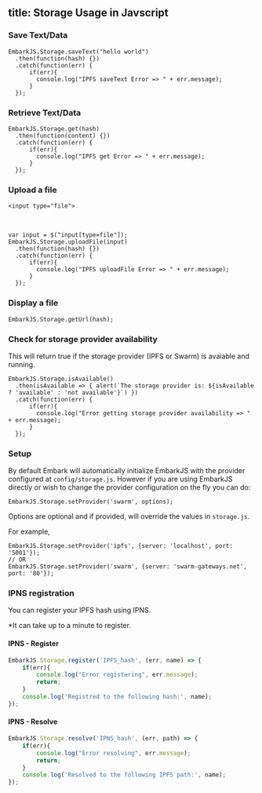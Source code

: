 title: Storage Usage in Javscript
---

### Save Text/Data

<pre><code class="javascript">EmbarkJS.Storage.saveText("hello world")
  .then(function(hash) {})
  .catch(function(err) {
      if(err){
        console.log("IPFS saveText Error => " + err.message);
      }
  });
</code></pre>

### Retrieve Text/Data

<pre><code class="javascript">EmbarkJS.Storage.get(hash)
  .then(function(content) {})
  .catch(function(err) {
      if(err){
        console.log("IPFS get Error => " + err.message);
      }
  });
</code></pre>

### Upload a file

<pre><code class="xml">&lt;input type=&quot;file&quot;&gt;
</code></pre>
<br>
<pre><code class="javascript">var input = $("input[type=file"]);
EmbarkJS.Storage.uploadFile(input)
  .then(function(hash) {})
  .catch(function(err) {
      if(err){
        console.log("IPFS uploadFile Error => " + err.message);
      }
  });
</code></pre>

### Display a file

<pre><code class="javascript">EmbarkJS.Storage.getUrl(hash);
</code></pre>

### Check for storage provider availability
This will return true if the storage provider (IPFS or Swarm) is avaiable and running. 

<pre><code class="javascript">EmbarkJS.Storage.isAvailable()
  .then(isAvailable => { alert(`The storage provider is: ${isAvailable ? 'available' : 'not available'}`) })
  .catch(function(err) {
      if(err){
        console.log("Error getting storage provider availability => " + err.message);
      }
  });
</code></pre>

### Setup

By default Embark will automatically initialize EmbarkJS with the provider configured at `config/storage.js`. However if you are using EmbarkJS directly or wish to change the provider configuration on the fly you can do:

<pre><code class="javascript">EmbarkJS.Storage.setProvider('swarm', options);
</code></pre>

Options are optional and if provided, will override the values in `storage.js`. 

For example,
<pre><code class="javascript">EmbarkJS.Storage.setProvider('ipfs', {server: 'localhost', port: '5001'});
// OR
EmbarkJS.Storage.setProvider('swarm', {server: 'swarm-gateways.net', port: '80'});
</code></pre>

### IPNS registration

You can register your IPFS hash using IPNS.

*It can take up to a minute to register.

#### IPNS - Register

```Javascript
EmbarkJS.Storage.register('IPFS_hash', (err, name) => {
    if(err){
        console.log("Error registering", err.message);
        return;
    }
    console.log('Registred to the following hash:', name);
});
```

#### IPNS - Resolve

```Javascript
EmbarkJS.Storage.resolve('IPNS_hash', (err, path) => {
    if(err){
        console.log("Error resolving", err.message);
        return;
    }
    console.log('Resolved to the following IPFS path:', name);
});
```

